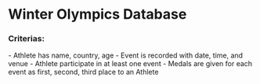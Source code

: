 <h1>Winter Olympics Database</h1>

<p>
<h3>Criterias: </h3>
- Athlete has name, country, age
- Event is recorded with date, time, and venue
- Athlete participate in at least one event
- Medals are given for each event as first, second, third place to an Athlete
</p>
